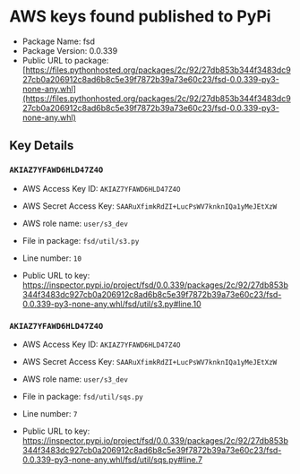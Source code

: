# AWS keys found published to PyPi

* Package Name: fsd
* Package Version: 0.0.339
* Public URL to package: [https://files.pythonhosted.org/packages/2c/92/27db853b344f3483dc927cb0a206912c8ad6b8c5e39f7872b39a73e60c23/fsd-0.0.339-py3-none-any.whl](https://files.pythonhosted.org/packages/2c/92/27db853b344f3483dc927cb0a206912c8ad6b8c5e39f7872b39a73e60c23/fsd-0.0.339-py3-none-any.whl)

## Key Details

### `AKIAZ7YFAWD6HLD47Z4O`

* AWS Access Key ID: `AKIAZ7YFAWD6HLD47Z4O`
* AWS Secret Access Key: `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` 
* AWS role name: `user/s3_dev`
* File in package: `fsd/util/s3.py`
* Line number: `10`

* Public URL to key: https://inspector.pypi.io/project/fsd/0.0.339/packages/2c/92/27db853b344f3483dc927cb0a206912c8ad6b8c5e39f7872b39a73e60c23/fsd-0.0.339-py3-none-any.whl/fsd/util/s3.py#line.10



### `AKIAZ7YFAWD6HLD47Z4O`

* AWS Access Key ID: `AKIAZ7YFAWD6HLD47Z4O`
* AWS Secret Access Key: `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` 
* AWS role name: `user/s3_dev`
* File in package: `fsd/util/sqs.py`
* Line number: `7`

* Public URL to key: https://inspector.pypi.io/project/fsd/0.0.339/packages/2c/92/27db853b344f3483dc927cb0a206912c8ad6b8c5e39f7872b39a73e60c23/fsd-0.0.339-py3-none-any.whl/fsd/util/sqs.py#line.7


